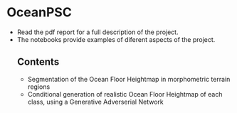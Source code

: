 # OceanPSC
- Read the pdf report for a full description of the project.
- The notebooks provide examples of diferent aspects of the project.
  ## Contents
  - Segmentation of the Ocean Floor Heightmap in morphometric terrain regions
  - Conditional generation of realistic Ocean Floor Heightmap of each class, using a Generative Adverserial Network
    
